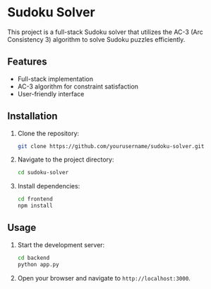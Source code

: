 # Sudoku Solver

This project is a full-stack Sudoku solver that utilizes the AC-3 (Arc Consistency 3) algorithm to solve Sudoku puzzles efficiently.

## Features

- Full-stack implementation
- AC-3 algorithm for constraint satisfaction
- User-friendly interface

## Installation

1. Clone the repository:
   ```bash
   git clone https://github.com/yourusername/sudoku-solver.git
   ```
2. Navigate to the project directory:
   ```bash
   cd sudoku-solver
   ```
3. Install dependencies:
   ```bash
   cd frontend
   npm install
   ```

## Usage

1. Start the development server:
   ```bash
   cd backend
   python app.py
   ```
2. Open your browser and navigate to `http://localhost:3000`.
